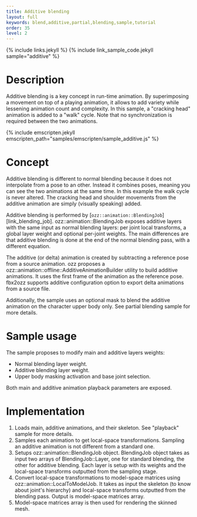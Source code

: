```yaml
---
title: Additive blending
layout: full
keywords: blend,additive,partial,blending,sample,tutorial
order: 35
level: 2
---
```


{% include links.jekyll %}
{% include link_sample_code.jekyll sample="additive" %}

Description
===========
Additive blending is a key concept in run-time animation. By superimposing a movement on top of a playing animation, it allows to add variety while lessening animation count and complexity.
In this sample, a "cracking head" animation is added to a "walk" cycle. Note that no synchronization is required between the two animations.

{% include emscripten.jekyll emscripten_path="samples/emscripten/sample_additive.js" %}

Concept
=======
Additive blending is different to normal blending because it does not interpolate from a pose to an other. Instead it combines poses, meaning you can see the two animations at the same time. In this example the walk cycle is never altered. The cracking head and shoulder movements from the additive animation are simply (visually speaking) added.

Additive blending is performed by [`ozz::animation::BlendingJob`][link_blending_job]. ozz::animation::BlendingJob exposes additive layers with the same input as normal blending layers: per joint local transforms, a global layer weight and optional per-joint weights. The main differences are that additive blending is done at the end of the normal blending pass, with a different equation.

The additive (or delta) animation is created by subtracting a reference pose from a source animation. ozz proposes a ozz::animation::offline::AdditiveAnimationBuilder utility to build additive animations. It uses the first frame of the animation as the reference pose. fbx2ozz supports additive configuration option to export delta animations from a source file.

Additionally, the sample uses an optional mask to blend the additive animation on the character upper body only. See partial blending sample for more details.

Sample usage
============
The sample proposes to modify main and additive layers weights:
- Normal blending layer weight.
- Additive blending layer weight.
- Upper body masking activation and base joint selection.

Both main and additive animation playback parameters are exposed.

Implementation
==============
1. Loads main, additive animations, and their skeleton. See "playback" sample for more details.
2. Samples each animation to get local-space transformations. Sampling an additive animation is not different from a standard one.
3. Setups ozz::animation::BlendingJob object. BlendingJob object takes as input two arrays of BlendingJob::Layer, one for standard blending, the other for additive blending. Each layer is setup with its weights and the local-space transforms outputted from the sampling stage.
4. Convert local-space transformations to model-space matrices using ozz::animation::LocalToModelJob. It takes as input the skeleton (to know about joint's hierarchy) and local-space transforms outputted from the blending pass. Output is model-space matrices array.
5. Model-space matrices array is then used for rendering the skinned mesh.